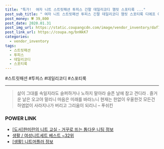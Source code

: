 ```yaml
--- 
title: "특가!  여자 니트 스트릿패션 투피스 긴팔 데일리코디 햄릿 스포티룩 ..." 
post_sub_title: " 여자 니트 스트릿패션 투피스 긴팔 데일리코디 햄릿 스포티룩 디에프 여성" 
post_money: ₩ 39,800 
post_date: 2020.01.31 
post_img_url: https://static.coupangcdn.com/image/vendor_inventory/daf7/f9be9fe53151db2837cccff13844922cc4934e01ec2a8ffd8608ac649a64.jpg 
post_link_url: https://coupa.ng/bnNkK7 
categories: 
  - vendor_inventory 
tags: 
  - 스트릿패션 
  - 투피스 
  - 데일리코디 
  - 스포티룩 
--- 
```

  #스트릿패션 #투피스 #데일리코디 #스포티룩 
<hr> 

> 삶이 그대를 속일지라도 슬퍼하거나 노하지 말아라 슬픈 날에 참고 견디라 . 즐거운 날은 오고야 말리니 마음은 미래를 바라느니 현재는 한없이 우울한것 모든건 하염없이 사라지나가 버리고 그리움이 되리니 – 푸쉬킨 


### POWER LINK

* <a href="https://blog.naver.com/sakai111/221760136046" target="_blank">[도서]한미란의 니트 교실 - 거꾸로 뜨는 톱다운 니팅 정보</a>
* <a href="https://blog.naver.com/santokki14/221778331086" target="_blank">생활 / 여성니트세트 베스트 ~32위</a>
* <a href="https://blog.naver.com/sakai111/221767135148" target="_blank"> [생활] 니트머플러 정보 </a>
